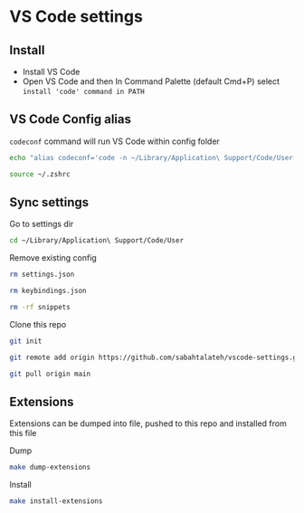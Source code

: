 # VS Code settings

## Install
- Install VS Code
- Open VS Code and then In Command Palette (default Cmd+P) select `install 'code' command in PATH`

## VS Code Config alias
`codeconf` command will run VS Code within config folder
```bash
echo "alias codeconf='code -n ~/Library/Application\ Support/Code/User'" >> ~/.zshrc
```
```bash
source ~/.zshrc
```

## Sync settings
Go to settings dir
```bash
cd ~/Library/Application\ Support/Code/User
```
Remove existing config
```bash
rm settings.json
```
```bash
rm keybindings.json
```
```bash
rm -rf snippets
```
Clone this repo
```bash
git init
```
```bash
git remote add origin https://github.com/sabahtalateh/vscode-settings.git
```
```bash
git pull origin main
```

## Extensions
Extensions can be dumped into file, pushed to this repo and installed from this file

Dump
```bash
make dump-extensions
```

Install
```bash
make install-extensions
```
